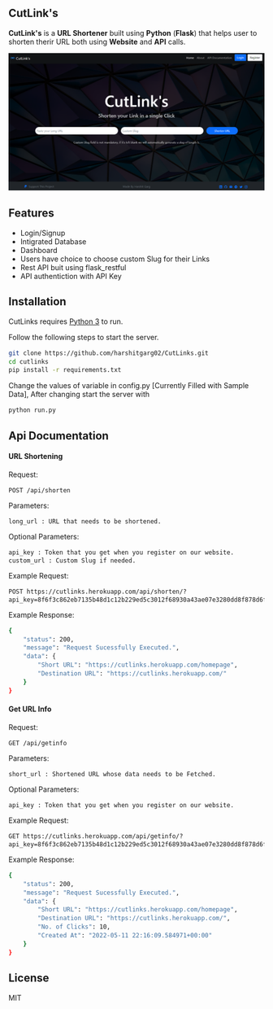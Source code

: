 ## CutLink's

**CutLink's** is a **URL Shortener** built using **Python** (**Flask**) that helps user to shorten therir URL both using **Website** and **API** calls.

![CutLink's Homepage](/Extras/Homepage.png "CutLink's Homepage")

## Features

- Login/Signup
- Intigrated Database
- Dashboard
- Users have choice to choose custom Slug for their Links
- Rest API buit using flask_restful
- API authentiction with API Key

## Installation

CutLinks requires [Python 3](https://www.python.org/) to run.

Follow the following steps to start the server.

```sh
git clone https://github.com/harshitgarg02/CutLinks.git
cd cutlinks
pip install -r requirements.txt
```

Change the values of variable in config.py [Currently Filled with Sample Data], After changing start the server with 

```sh
python run.py
```

## Api Documentation

#### URL Shortening
Request:
```
POST /api/shorten
```
Parameters:
```
long_url : URL that needs to be shortened.
```
Optional Parameters:
```
api_key : Token that you get when you register on our website.
custom_url : Custom Slug if needed.
```
Example Request:
```
POST https://cutlinks.herokuapp.com/api/shorten/?api_key=8f6f3c862eb7135b48d1c12b229ed5c3012f68930a43ae07e3280dd8f878d6f4&long_url=https://cutlinks.herokuapp.com/&custom_url=homepage
```
Example Response:
```sh
{
    "status": 200,
    "message": "Request Sucessfully Executed.",
    "data": {
        "Short URL": "https://cutlinks.herokuapp.com/homepage",
        "Destination URL": "https://cutlinks.herokuapp.com/"
    }
}
```
#### Get URL Info
Request:
```
GET /api/getinfo
```
Parameters:
```
short_url : Shortened URL whose data needs to be Fetched.
```
Optional Parameters:
```
api_key : Token that you get when you register on our website.
```
Example Request:
```
GET https://cutlinks.herokuapp.com/api/getinfo/?api_key=8f6f3c862eb7135b48d1c12b229ed5c3012f68930a43ae07e3280dd8f878d6f4&short_url=https://cutlinks.herokuapp.com/homepage
```
Example Response:
```sh
{
    "status": 200,
    "message": "Request Sucessfully Executed.",
    "data": {
        "Short URL": "https://cutlinks.herokuapp.com/homepage",
        "Destination URL": "https://cutlinks.herokuapp.com/",
        "No. of Clicks": 10,
        "Created At": "2022-05-11 22:16:09.584971+00:00"
    }
}
```

## License

MIT
